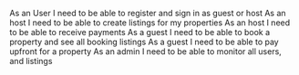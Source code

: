 As an User I need to be able to register and sign in as guest or host
As an host I need to be able to create listings for my properties
As an host I need to be able to receive payments
As a guest I need to be able to book a property and see all booking listings
As a guest I need to be able to pay upfront for a property
As an admin I need to be able to monitor all users, and listings
